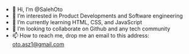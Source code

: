 - 👋 Hi, I’m @SalehOto
- 👀 I’m interested in Product Developments and Software engineering 
- 🌱 I’m currently learning HTML, CSS, and JavaScript
- 💞️ I’m looking to collaborate on Github and any tech community
- 📫 How to reach me, drop me an email to this address: oto.asz1@gmail.com

<!---
SalehOto/SalehOto is a ✨ special ✨ repository because its `README.md` (this file) appears on your GitHub profile.
You can click the Preview link to take a look at your changes.
--->
